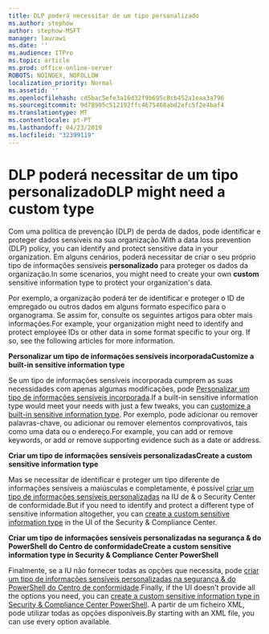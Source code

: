 ```yaml
---
title: DLP poderá necessitar de um tipo personalizado
ms.author: stephow
author: stephow-MSFT
manager: laurawi
ms.date: ''
ms.audience: ITPro
ms.topic: article
ms.prod: office-online-server
ROBOTS: NOINDEX, NOFOLLOW
localization_priority: Normal
ms.assetid: ''
ms.openlocfilehash: cd5bac5efe3a16d32f9b695c8cb452a1eaa3a796
ms.sourcegitcommit: 9d78905c512192ffc4675468abd2efc5f2e4baf4
ms.translationtype: MT
ms.contentlocale: pt-PT
ms.lasthandoff: 04/23/2019
ms.locfileid: "32399119"
---
```

# <a name="dlp-might-need-a-custom-type"></a><span data-ttu-id="2a9fd-102">DLP poderá necessitar de um tipo personalizado</span><span class="sxs-lookup"><span data-stu-id="2a9fd-102">DLP might need a custom type</span></span>

<span data-ttu-id="2a9fd-103">Com uma política de prevenção (DLP) de perda de dados, pode identificar e proteger dados sensíveis na sua organização.</span><span class="sxs-lookup"><span data-stu-id="2a9fd-103">With a data loss prevention (DLP) policy, you can identify and protect sensitive data in your organization.</span></span> <span data-ttu-id="2a9fd-104">Em alguns cenários, poderá necessitar de criar o seu próprio tipo de informações sensíveis **personalizado** para proteger os dados da organização.</span><span class="sxs-lookup"><span data-stu-id="2a9fd-104">In some scenarios, you might need to create your own **custom** sensitive information type to protect your organization's data.</span></span>

<span data-ttu-id="2a9fd-105">Por exemplo, a organização poderá ter de identificar e proteger o ID de empregado ou outros dados em alguns formato específico para o organograma. Se assim for, consulte os seguintes artigos para obter mais informações.</span><span class="sxs-lookup"><span data-stu-id="2a9fd-105">For example, your organization might need to identify and protect employee IDs or other data in some format specific to your org. If so, see the following articles for more information.</span></span> 
  
 <span data-ttu-id="2a9fd-106">**Personalizar um tipo de informações sensíveis incorporada**</span><span class="sxs-lookup"><span data-stu-id="2a9fd-106">**Customize a built-in sensitive information type**</span></span>
  
<span data-ttu-id="2a9fd-107">Se um tipo de informações sensíveis incorporada cumprem as suas necessidades com apenas algumas modificações, pode [Personalizar um tipo de informações sensíveis incorporada](https://docs.microsoft.com/en-us/office365/securitycompliance/customize-a-built-in-sensitive-information-type).</span><span class="sxs-lookup"><span data-stu-id="2a9fd-107">If a built-in sensitive information type would meet your needs with just a few tweaks, you can [customize a built-in sensitive information type](https://docs.microsoft.com/en-us/office365/securitycompliance/customize-a-built-in-sensitive-information-type).</span></span> <span data-ttu-id="2a9fd-108">Por exemplo, pode adicionar ou remover palavras-chave, ou adicionar ou remover elementos comprovativos, tais como uma data ou o endereço.</span><span class="sxs-lookup"><span data-stu-id="2a9fd-108">For example, you can add or remove keywords, or add or remove supporting evidence such as a date or address.</span></span>
  
 <span data-ttu-id="2a9fd-109">**Criar um tipo de informações sensíveis personalizadas**</span><span class="sxs-lookup"><span data-stu-id="2a9fd-109">**Create a custom sensitive information type**</span></span>
  
<span data-ttu-id="2a9fd-110">Mas se necessitar de identificar e proteger um tipo diferente de informações sensíveis a maiúsculas e completamente, é possível [criar um tipo de informações sensíveis personalizadas](https://docs.microsoft.com/en-us/office365/securitycompliance/create-a-custom-sensitive-information-type) na IU de & o Security Center de conformidade.</span><span class="sxs-lookup"><span data-stu-id="2a9fd-110">But if you need to identify and protect a different type of sensitive information altogether, you can [create a custom sensitive information type](https://docs.microsoft.com/en-us/office365/securitycompliance/create-a-custom-sensitive-information-type) in the UI of the Security & Compliance Center.</span></span> 
  
<span data-ttu-id="2a9fd-111">**Criar um tipo de informações sensíveis personalizadas na segurança & do PowerShell do Centro de conformidade**</span><span class="sxs-lookup"><span data-stu-id="2a9fd-111">**Create a custom sensitive information type in Security & Compliance Center PowerShell**</span></span>

<span data-ttu-id="2a9fd-112">Finalmente, se a IU não fornecer todas as opções que necessita, pode [criar um tipo de informações sensíveis personalizadas na segurança & do PowerShell do Centro de conformidade](https://docs.microsoft.com/en-us/office365/securitycompliance/create-a-custom-sensitive-information-type-in-scc-powershell).</span><span class="sxs-lookup"><span data-stu-id="2a9fd-112">Finally, if the UI doesn't provide all the options you need, you can [create a custom sensitive information type in Security & Compliance Center PowerShell](https://docs.microsoft.com/en-us/office365/securitycompliance/create-a-custom-sensitive-information-type-in-scc-powershell).</span></span> <span data-ttu-id="2a9fd-113">A partir de um ficheiro XML, pode utilizar todas as opções disponíveis.</span><span class="sxs-lookup"><span data-stu-id="2a9fd-113">By starting with an XML file, you can use every option available.</span></span>

    
